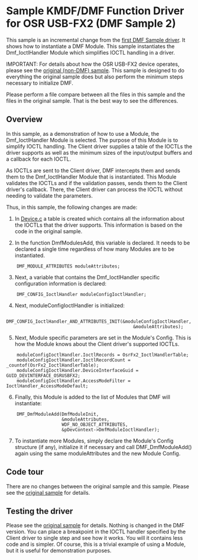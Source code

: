 Sample KMDF/DMF Function Driver for OSR USB-FX2 (DMF Sample 2)
==============================================================

This sample is an incremental change from the [first DMF Sample driver](../driver_dmf_1/readme.md). It shows how to instantiate a DMF Module. This sample instantiates the 
Dmf_IoctlHandler Module which simplifies IOCTL handling in a driver.

IMPORTANT: For details about how the OSR USB-FX2 device operates, please see the [original (non-DMF) sample](https://github.com/microsoft/Windows-driver-samples/tree/master/usb/kmdf_fx2). This sample is designed to do everything
the original sample does but also perform the minimum steps necessary to initialize DMF.

Please perform a file compare between all the files in this sample and the files in the original sample. That is the best way to see the differences.

Overview
--------

In this sample, as a demonstration of how to use a Module, the Dmf_IoctlHandler Module is selected. The purpose of this Module
is to simplify IOCTL handling. The Client driver supplies a table of the IOCTLs the driver supports as well as the minimum sizes
of the input/output buffers and a callback for each IOCTL. 

As IOCTLs are sent to the Client driver, DMF intercepts them and sends them to the Dmf_IoctlHandler Module that is instantiated.
This Module validates the IOCTLs and if the validation passes, sends them to the Client driver's callback. There, the Client driver
can process the IOCTL without needing to validate the parameters.

Thus, in this sample, the following changes are made:

1. In [Device.c](Device.c) a table is created which contains all the information about the IOCTLs that the driver supports. This information
is based on the code in the original sample.

2. In the function DmfModulesAdd, this variable is declared. It needs to be declared a single time regardless of how many Modules
are to be instantiated.
```
    DMF_MODULE_ATTRIBUTES moduleAttributes;
```
3. Next, a variable that contains the Dmf_IoctlHandler specific configuration information is declared:
```
    DMF_CONFIG_IoctlHandler moduleConfigIoctlHandler;
```
4. Next, moduleConfigIoctlHandler is initialized:
```
    DMF_CONFIG_IoctlHandler_AND_ATTRIBUTES_INIT(&moduleConfigIoctlHandler,
                                                &moduleAttributes);
```
5. Next, Module specific parameters are set in the Module's Config. This is how the Module knows about the Client driver's 
supported IOCTLs.
```
    moduleConfigIoctlHandler.IoctlRecords = OsrFx2_IoctlHandlerTable;
    moduleConfigIoctlHandler.IoctlRecordCount = _countof(OsrFx2_IoctlHandlerTable);
    moduleConfigIoctlHandler.DeviceInterfaceGuid = GUID_DEVINTERFACE_OSRUSBFX2;
    moduleConfigIoctlHandler.AccessModeFilter = IoctlHandler_AccessModeDefault;
```
6. Finally, this Module is added to the list of Modules that DMF will instantiate:
```
    DMF_DmfModuleAdd(DmfModuleInit, 
                     &moduleAttributes, 
                     WDF_NO_OBJECT_ATTRIBUTES, 
                     &pDevContext->DmfModuleIoctlHandler);
```
7. To instantiate more Modules, simply declare the Module's Config structure (if any), initialize it if necessary and
call DMF_DmfModuleAdd() again using the same moduleAttributes and the new Module Config.

Code tour
---------

There are no changes between the original sample and this sample. Please see the [original sample](https://github.com/microsoft/Windows-driver-samples/tree/master/usb/kmdf_fx2) for details.

Testing the driver
------------------

Please see the [original sample](https://github.com/microsoft/Windows-driver-samples/tree/master/usb/kmdf_fx2) for details. Nothing is changed in the DMF version. You can place a breakpoint in the IOCTL handler
specified by the Client driver to single step and see how it works. You will it contains less code and is simpler. Of course,
this is a trivial example of using a Module, but it is useful for demonstration purposes.

